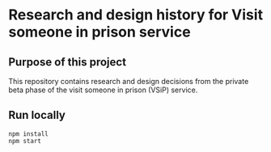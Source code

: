 # Research and design history for Visit someone in prison service

## Purpose of this project

This repository contains research and design decisions from the private beta phase of the visit someone in prison (VSiP) service.

## Run locally

`npm install`  
`npm start`